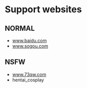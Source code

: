 # Support websites

## NORMAL
- www.baidu.com
- www.sogou.com

## NSFW
- www.73qw.com
- hentai_cosplay
